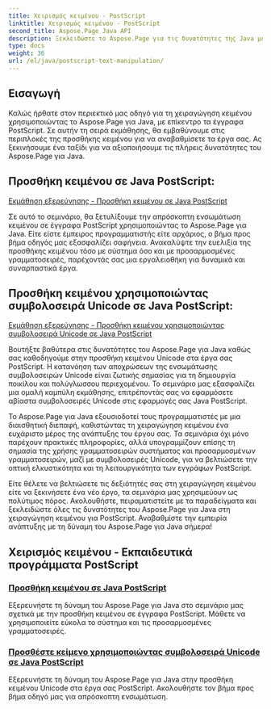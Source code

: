 ```yaml
---
title: Χειρισμός κειμένου - PostScript
linktitle: Χειρισμός κειμένου - PostScript
second_title: Aspose.Page Java API
description: Ξεκλειδώστε το Aspose.Page για τις δυνατότητες της Java με εκπαιδευτικά προγράμματα PostScript. Προσθέστε κείμενο, συμπεριλαμβανομένων των συμβολοσειρών Unicode, χωρίς κόπο για να βελτιώσετε τα έργα σας.
type: docs
weight: 36
url: /el/java/postscript-text-manipulation/
---
```


## Εισαγωγή

Καλώς ήρθατε στον περιεκτικό μας οδηγό για τη χειραγώγηση κειμένου χρησιμοποιώντας το Aspose.Page για Java, με επίκεντρο τα έγγραφα PostScript. Σε αυτήν τη σειρά εκμάθησης, θα εμβαθύνουμε στις περιπλοκές της προσθήκης κειμένου για να αναβαθμίσετε τα έργα σας. Ας ξεκινήσουμε ένα ταξίδι για να αξιοποιήσουμε τις πλήρεις δυνατότητες του Aspose.Page για Java.

## Προσθήκη κειμένου σε Java PostScript:
[Εκμάθηση εξερεύνησης - Προσθήκη κειμένου σε Java PostScript](./add-text/)

Σε αυτό το σεμινάριο, θα ξετυλίξουμε την απρόσκοπτη ενσωμάτωση κειμένου σε έγγραφα PostScript χρησιμοποιώντας το Aspose.Page για Java. Είτε είστε έμπειρος προγραμματιστής είτε αρχάριος, ο βήμα προς βήμα οδηγός μας εξασφαλίζει σαφήνεια. Ανακαλύψτε την ευελιξία της προσθήκης κειμένου τόσο με σύστημα όσο και με προσαρμοσμένες γραμματοσειρές, παρέχοντάς σας μια εργαλειοθήκη για δυναμικά και συναρπαστικά έργα.

## Προσθήκη κειμένου χρησιμοποιώντας συμβολοσειρά Unicode σε Java PostScript:
[Εκμάθηση εξερεύνησης - Προσθήκη κειμένου χρησιμοποιώντας συμβολοσειρά Unicode σε Java PostScript](./add-text-unicode/)

Βουτήξτε βαθύτερα στις δυνατότητες του Aspose.Page για Java καθώς σας καθοδηγούμε στην προσθήκη κειμένου Unicode στα έργα σας PostScript. Η κατανόηση των αποχρώσεων της ενσωμάτωσης συμβολοσειρών Unicode είναι ζωτικής σημασίας για τη δημιουργία ποικίλου και πολύγλωσσου περιεχομένου. Το σεμινάριο μας εξασφαλίζει μια ομαλή καμπύλη εκμάθησης, επιτρέποντάς σας να εφαρμόσετε αβίαστα συμβολοσειρές Unicode στις εφαρμογές σας Java PostScript.

Το Aspose.Page για Java εξουσιοδοτεί τους προγραμματιστές με μια διαισθητική διεπαφή, καθιστώντας τη χειραγώγηση κειμένου ένα ευχάριστο μέρος της ανάπτυξης του έργου σας. Τα σεμινάρια όχι μόνο παρέχουν πρακτικές πληροφορίες, αλλά υπογραμμίζουν επίσης τη σημασία της χρήσης γραμματοσειρών συστήματος και προσαρμοσμένων γραμματοσειρών, μαζί με συμβολοσειρές Unicode, για να βελτιώσετε την οπτική ελκυστικότητα και τη λειτουργικότητα των εγγράφων PostScript.

Είτε θέλετε να βελτιώσετε τις δεξιότητές σας στη χειραγώγηση κειμένου είτε να ξεκινήσετε ένα νέο έργο, τα σεμινάρια μας χρησιμεύουν ως πολύτιμος πόρος. Ακολουθήστε, πειραματιστείτε με τα παραδείγματα και ξεκλειδώστε όλες τις δυνατότητες του Aspose.Page για Java στη χειραγώγηση κειμένου για PostScript. Αναβαθμίστε την εμπειρία ανάπτυξης με τη δύναμη του Aspose.Page για Java σήμερα!
## Χειρισμός κειμένου - Εκπαιδευτικά προγράμματα PostScript
### [Προσθήκη κειμένου σε Java PostScript](./add-text/)
Εξερευνήστε τη δύναμη του Aspose.Page για Java στο σεμινάριο μας σχετικά με την προσθήκη κειμένου σε έγγραφα PostScript. Μάθετε να χρησιμοποιείτε εύκολα το σύστημα και τις προσαρμοσμένες γραμματοσειρές.
### [Προσθέστε κείμενο χρησιμοποιώντας συμβολοσειρά Unicode σε Java PostScript](./add-text-unicode/)
Εξερευνήστε τη δύναμη του Aspose.Page για Java στην προσθήκη κειμένου Unicode στα έργα σας PostScript. Ακολουθήστε τον βήμα προς βήμα οδηγό μας για απρόσκοπτη ενσωμάτωση.